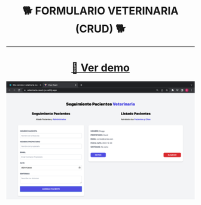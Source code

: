 <h1 align="center"> 🐕 FORMULARIO VETERINARIA (CRUD) 🐕 </h1>
<hr />

<h1 align="center"><a href="https://veterinaria-react-js.netlify.app/"> 👀 Ver demo </a></h1>

![Fondo-Portada-Proyecto](https://github.com/Brian-David-01/CITAS-REACT-VITE/blob/main/Imagen%20de%20proyecto.png)

